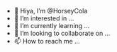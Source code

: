 - 👋 Hiya, I’m @HorseyCola
- 👀 I’m interested in ...
- 🌱 I’m currently learning ...
- 💞️ I’m looking to collaborate on ...
- 📫 How to reach me ...

<!---
HorseyCola/HorseyCola is a ✨ special ✨ repository because its `README.md` (this file) appears on your GitHub profile.
You can click the Preview link to take a look at your changes.
--->
